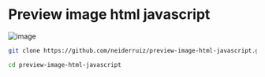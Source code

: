 # Preview image html javascript

![image](https://github.com/neiderruiz/preview-image-html-javascript/assets/57574910/ff283bde-e971-4252-a779-015143f3f8b0)


```bash
git clone https://github.com/neiderruiz/preview-image-html-javascript.git
```

```bash
cd preview-image-html-javascript
```
